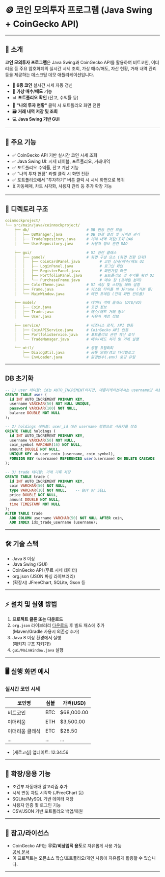 # 🪙 코인 모의투자 프로그램 (Java Swing + CoinGecko API)

<!--[screenshot](./screenshot.png)--> <!-- 스크린샷 첨부시 사용, 없으면 삭제 가능 -->

---

## 📌 소개

**코인 모의투자 프로그램**은 Java Swing과 CoinGecko API를 활용하여
비트코인, 이더리움 등 주요 암호화폐의 실시간 시세 조회, 가상 매수/매도, 자산 현황, 거래 내역 관리 등을 제공하는 데스크탑 데모 애플리케이션입니다.

- 💱 **6종 코인** 실시간 시세 자동 갱신  
- 🧾 **가상 매수/매도** 기능  
- 📊 **포트폴리오 확인** (잔고, 수익률 등)  
- 🧠 **"나의 투자 현황"** 클릭 시 포트폴리오 화면 전환  
- 🗃️ **거래 내역 저장 및 조회**  
- 💻 **Java Swing 기반 GUI**

---

## 🚀 주요 기능

- ✅ CoinGecko API 기반 실시간 코인 시세 조회
- ✅ Java Swing UI: 시세 테이블, 포트폴리오, 거래내역
- ✅ 포트폴리오 수익률, 잔고 계산 기능
- ✅ "나의 투자 현황" 라벨 클릭 시 화면 전환
- ✅ 포트폴리오에서 "투자하기" 버튼 클릭 시 시세 화면으로 복귀
- ⏳ 자동매매, 차트 시각화, 사용자 관리 등 추가 확장 가능

---

## 📂 디렉토리 구조
```yaml
coinmockproject/
└── src/main/java/coinmockproject/
    ├── db/                          # DB 연동 관련 모듈
    │   ├── DBManager.java           # DB 연결 설정 및 커넥션 관리
    │   ├── TradeRepository.java     # 거래 내역 저장/조회 DAO
    │   └── UserRepository.java      # 사용자 정보 관련 DAO

    ├── gui/                         # UI 관련 클래스
    │   ├── panel/                   # 화면 구성 요소 (화면 전환 단위)
    │   │   ├── CoinCardPanel.java         # 코인 상세/매수/매도 UI
    │   │   ├── LoginPanel.java            # 로그인 화면
    │   │   ├── RegisterPanel.java         # 회원가입 화면
    │   │   ├── PortfolioPanel.java        # 포트폴리오 및 수익률 확인 UI
    │   │   └── PurchaseFrame.java         # 매수 창 (프레임 분리)
    │   ├── ColorTheme.java          # UI 색상 및 스타일 테마 설정
    │   ├── Frame.java               # 커스텀 타이틀 바 JFrame (기본 틀)
    │   └── MainWindow.java          # 메인 프레임 (전체 화면 컨트롤)

    ├── model/                       # 데이터 객체 클래스 (DTO/VO)
    │   ├── Coin.java                # 코인 정보
    │   ├── Trade.java               # 매수/매도 거래 정보
    │   └── User.java                # 사용자 계정 정보

    ├── service/                     # 비즈니스 로직, API 연동
    │   ├── CoinAPIService.java      # CoinGecko API 연동
    │   ├── PortfolioService.java    # 포트폴리오 관련 계산 로직
    │   └── TradeManager.java        # 매수/매도 처리 및 거래 실행

    └── util/                        # 공통 유틸리티
        ├── DialogUtil.java          # 공통 알림/경고 다이얼로그
        └── EnvLoader.java           # 환경변수(.env) 로딩 유틸
```
---
## DB 초기화
```SQL
-- 1) user 테이블: id는 AUTO_INCREMENT이지만, 애플리케이션에서는 username만 사용
CREATE TABLE user (
  id INT AUTO_INCREMENT PRIMARY KEY,
  username VARCHAR(50) NOT NULL UNIQUE,
  password VARCHAR(100) NOT NULL,
  balance DOUBLE NOT NULL
);

-- 2) holdings 테이블: user_id 대신 username 컬럼으로 사용자를 참조
CREATE TABLE holdings (
  id INT AUTO_INCREMENT PRIMARY KEY,
  username VARCHAR(50) NOT NULL,
  coin_symbol VARCHAR(16) NOT NULL,
  amount DOUBLE NOT NULL,
  UNIQUE KEY uk_user_coin (username, coin_symbol),
  FOREIGN KEY (username) REFERENCES user(username) ON DELETE CASCADE
);

-- 3) trade 테이블: 거래 기록 저장
CREATE TABLE trade (
  id INT AUTO_INCREMENT PRIMARY KEY,
  coin VARCHAR(50) NOT NULL,
  type VARCHAR(10) NOT NULL,    -- BUY or SELL
  price DOUBLE NOT NULL,
  amount DOUBLE NOT NULL,
  time TIMESTAMP NOT NULL
);
ALTER TABLE trade
  ADD COLUMN username VARCHAR(50) NOT NULL AFTER coin,
  ADD INDEX idx_trade_username (username);

```
---
## 🛠️ 기술 스택

- Java 8 이상
- Java Swing (GUI)
- CoinGecko API (무료 시세 데이터)
- org.json (JSON 파싱 라이브러리)
- (확장시) JFreeChart, SQLite, Gson 등

---

## ⚡ 설치 및 실행 방법

1. **프로젝트 클론 또는 다운로드**
2. `org.json` 라이브러리 [다운로드](https://mvnrepository.com/artifact/org.json/json) 후 빌드 패스에 추가  
   (Maven/Gradle 사용시 의존성 추가)
3. Java 8 이상 환경에서 실행  
   (패키지 구조 지키기!)
4. `gui/MainWindow.java` 실행

---
## 🖥️ 실행 화면 예시

### 실시간 코인 시세
| 코인명      | 심볼  | 가격(USD)     |
| -------- | --- | ----------- |
| 비트코인     | BTC | \$68,000.00 |
| 이더리움     | ETH | \$3,500.00  |
| 이더리움 클래식 | ETC | \$28.50     |
| ...      | ... | ...         |

- [새로고침]   업데이트: 12:34:56
---

## 🔧 확장/응용 기능

- 조건부 자동매매 알고리즘 추가
- 시세 변동 차트 시각화 (JFreeChart 등)
- SQLite/MySQL 기반 데이터 저장
- 사용자 인증 및 로그인 기능
- CSV/JSON 기반 포트폴리오 백업/복원

---

## 📝 참고/라이선스

- CoinGecko API는 **무료/비상업적 용도**로 자유롭게 사용 가능  
  [공식 문서](https://www.coingecko.com/en/api/documentation)
- 이 프로젝트는 오픈소스 학습/포트폴리오/개인 사용에 자유롭게 활용할 수 있습니다.

---

